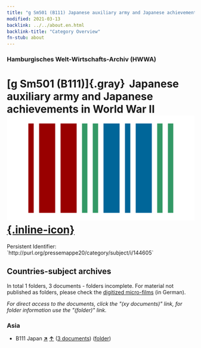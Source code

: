```yaml
---
title: "g Sm501 (B111) Japanese auxiliary army and Japanese achievements in World War II"
modified: 2021-03-13
backlink: ../../about.en.html
backlink-title: "Category Overview"
fn-stub: about
---
```


### Hamburgisches Welt-Wirtschafts-Archiv (HWWA)

# [g Sm501 (B111)]{.gray}&#8201; Japanese auxiliary army and Japanese achievements in World War II &#160; [![Wikidata](/images/Wikidata-logo.svg "Wikidata"){.inline-icon}](http://www.wikidata.org/entity/Q104699695)

<div class="hint">Persistent Identifier: `http://purl.org/pressemappe20/category/subject/i/144605`</div>







## Countries-subject archives





In total 1 folders, 3 documents - folders incomplete.
For material not published as folders, please check the [digitized micro-films](/film/h1_sh.de.html) (in German).

_For direct access to the documents, click the "(xy documents)" link, for folder information use the "(folder)" link._



### Asia

- B111 Japan [**&nearr;**](../../../geo/i/141272/about.en.html "Japan (all folders)") [**&uarr;**](../../../geo/about.en.html#B111 "Country category system") (<a href="https://pm20.zbw.eu/iiifview/folder/sh/141272,144605" title="about: Japan : Japanese auxiliary army and Japanese achievements in World War II" target="_blank">3 documents</a>) ([folder](../../../../folder/sh/1412xx/141272/1446xx/144605/about.en.html))








